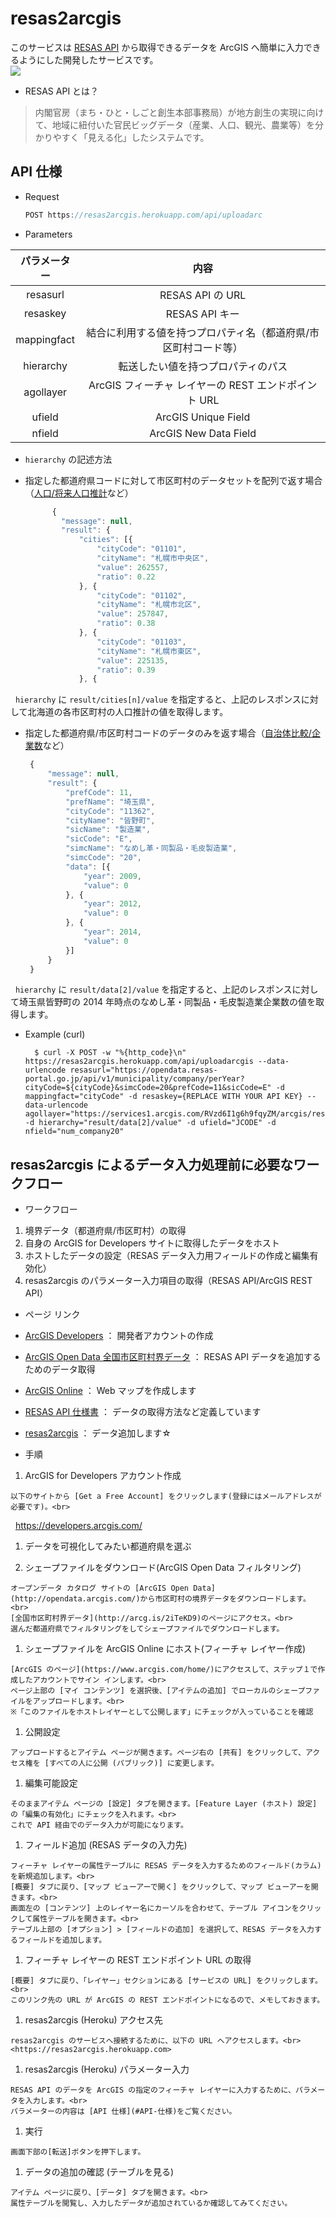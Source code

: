 # resas2arcgis
 
 このサービスは [RESAS API](https://opendata.resas-portal.go.jp/) から取得できるデータを ArcGIS へ簡単に入力できるようにした開発したサービスです。<br>
  <img src="http://apps.esrij.com/arcgis-dev/github/img/resas2arcgis.png" >
 
 * RESAS API とは？
 
 > 内閣官房（まち・ひと・しごと創生本部事務局）が地方創生の実現に向けて、地域に紐付いた官民ビッグデータ（産業、人口、観光、農業等）を分かりやすく「見える化」したシステムです。
 
 <!-- 
  * デモ
[resas2arcgis on Heroku](https://resas2arcgis.herokuapp.com/) 
-->
 
## API 仕様

* Request
   ```java
   POST https://resas2arcgis.herokuapp.com/api/uploadarc
   ```

* Parameters
 
 |パラメーター|内容|
 |:--:|:--:|
 |resasurl|RESAS API の URL|
 |resaskey|RESAS API キー|
 |mappingfact|結合に利用する値を持つプロパティ名（都道府県/市区町村コード等）|
 |hierarchy|転送したい値を持つプロパティのパス|
 |agollayer|ArcGIS フィーチャ レイヤーの REST エンドポイント URL|
 |ufield|ArcGIS Unique Field|
 |nfield|ArcGIS New Data Field|
 
* `hierarchy` の記述方法

 * 指定した都道府県コードに対して市区町村のデータセットを配列で返す場合（[人口/将来人口推計](https://opendata.resas-portal.go.jp/docs/api/v1/population/future/cities.html)など）
 
   ```javascript
         {
           "message": null,
           "result": {
               "cities": [{
                   "cityCode": "01101",
                   "cityName": "札幌市中央区",
                   "value": 262557,
                   "ratio": 0.22
               }, {
                   "cityCode": "01102",
                   "cityName": "札幌市北区",
                   "value": 257847,
                   "ratio": 0.38
               }, {
                   "cityCode": "01103",
                   "cityName": "札幌市東区",
                   "value": 225135,
                   "ratio": 0.39
               }, {
   ```
   `hierarchy` に `result/cities[n]/value` を指定すると、上記のレスポンスに対して北海道の各市区町村の人口推計の値を取得します。
    
 * 指定した都道府県/市区町村コードのデータのみを返す場合（[自治体比較/企業数](https://opendata.resas-portal.go.jp/docs/api/v1/municipality/company/perYear.html)など）
        
   ```javascript
    {
        "message": null,
        "result": {
            "prefCode": 11,
            "prefName": "埼玉県",
            "cityCode": "11362",
            "cityName": "皆野町",
            "sicName": "製造業",
            "sicCode": "E",
            "simcName": "なめし革・同製品・毛皮製造業",
            "simcCode": "20",
            "data": [{
                "year": 2009,
                "value": 0
            }, {
                "year": 2012,
                "value": 0
            }, {
                "year": 2014,
                "value": 0
            }]
        }
    }
   ```
   `hierarchy` に `result/data[2]/value` を指定すると、上記のレスポンスに対して埼玉県皆野町の 2014 年時点のなめし革・同製品・毛皮製造業企業数の値を取得します。
 
* Example (curl)

   ```
     $ curl -X POST -w "%{http_code}\n" https://resas2arcgis.herokuapp.com/api/uploadarcgis --data-urlencode resasurl="https://opendata.resas-portal.go.jp/api/v1/municipality/company/perYear?cityCode=${cityCode}&simcCode=20&prefCode=11&sicCode=E" -d mappingfact="cityCode" -d resaskey={REPLACE WITH YOUR API KEY} --data-urlencode  agollayer="https://services1.arcgis.com/RVzd6I1g6h9fqyZM/arcgis/rest/services/saitama/FeatureServer/0" -d hierarchy="result/data[2]/value" -d ufield="JCODE" -d nfield="num_company20"
   ```

## resas2arcgis によるデータ入力処理前に必要なワークフロー

 * ワークフロー
 
  1. 境界データ（都道府県/市区町村）の取得
  1. 自身の ArcGIS for Developers サイトに取得したデータをホスト
  1. ホストしたデータの設定（RESAS データ入力用フィールドの作成と編集有効化）
  1. resas2arcgis のパラメーター入力項目の取得（RESAS API/ArcGIS REST API）
 
 * ページ リンク
 
  *	[ArcGIS Developers](https://developers.arcgis.com/)  ： 開発者アカウントの作成
  *	[ArcGIS Open Data 全国市区町村界データ](http://arcg.is/2iTeKD9) ： RESAS API データを追加するためのデータ取得
  *	[ArcGIS Online](https://www.arcgis.com/home/)    ： Web マップを作成します
  *	[RESAS API 仕様書](https://opendata.resas-portal.go.jp/docs/api/v1/index.html)    ： データの取得方法など定義しています
  *	[resas2arcgis](https://resas2arcgis.herokuapp.com)   ： データ追加します☆
 
 * 手順

  1.	ArcGIS for Developers アカウント作成
   
    以下のサイトから [Get a Free Account] をクリックします(登録にはメールアドレスが必要です)。<br>
    <https://developers.arcgis.com/>
   
  1.	データを可視化してみたい都道府県を選ぶ
   
  1.	シェープファイルをダウンロード(ArcGIS Open Data フィルタリング)

    オープンデータ カタログ サイトの [ArcGIS Open Data](http://opendata.arcgis.com/)から市区町村の境界データをダウンロードします。<br>
    [全国市区町村界データ](http://arcg.is/2iTeKD9)のページにアクセス。<br>
    選んだ都道府県でフィルタリングをしてシェープファイルでダウンロードします。

  1.	シェープファイルを ArcGIS Online にホスト(フィーチャ レイヤー作成)

    [ArcGIS のページ](https://www.arcgis.com/home/)にアクセスして、ステップ１で作成したアカウントでサイン インします。<br>
    ページ上部の [マイ コンテンツ] を選択後、[アイテムの追加] でローカルのシェープファイルをアップロードします。<br>
    ※「このファイルをホストレイヤーとして公開します」にチェックが入っていることを確認

  1.	公開設定

    アップロードするとアイテム ページが開きます。ページ右の [共有] をクリックして、アクセス権を [すべての人に公開 (パブリック)] に変更します。

  1.	編集可能設定

    そのままアイテム ページの [設定] タブを開きます。[Feature Layer (ホスト) 設定] の「編集の有効化」にチェックを入れます。<br>
    これで API 経由でのデータ入力が可能になります。

  1.	フィールド追加 (RESAS データの入力先)

    フィーチャ レイヤーの属性テーブルに RESAS データを入力するためのフィールド(カラム)を新規追加します。<br>
    [概要] タブに戻り、[マップ ビューアーで開く] をクリックして、マップ ビューアーを開きます。<br>
    画面左の [コンテンツ] 上のレイヤー名にカーソルを合わせて、テーブル アイコンをクリックして属性テーブルを開きます。<br>
    テーブル上部の [オプション] > [フィールドの追加] を選択して、RESAS データを入力するフィールドを追加します。

  1.	フィーチャ レイヤーの REST エンドポイント URL の取得

    [概要] タブに戻り、「レイヤー」セクションにある [サービスの URL] をクリックします。<br>
    このリンク先の URL が ArcGIS の REST エンドポイントになるので、メモしておきます。

  1.	resas2arcgis (Heroku) アクセス先

    resas2arcgis のサービスへ接続するために、以下の URL へアクセスします。<br>
    <https://resas2arcgis.herokuapp.com>

  1.	resas2arcgis (Heroku) パラメーター入力

    RESAS API のデータを ArcGIS の指定のフィーチャ レイヤーに入力するために、パラメータを入力します。<br>
    パラメーターの内容は [API 仕様](#API-仕様)をご覧ください。

  1.	実行

    画面下部の[転送]ボタンを押下します。

  1.	データの追加の確認 (テーブルを見る)

    アイテム ページに戻り、[データ] タブを開きます。<br>
    属性テーブルを閲覧し、入力したデータが追加されているか確認してみてください。

